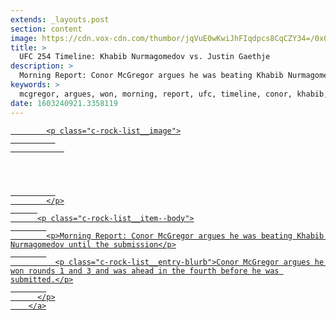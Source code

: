 ```yaml
--- 
extends: _layouts.post 
section: content 
image: https://cdn.vox-cdn.com/thumbor/jqVuE0wKwiJhFIqdpcs8CqCZY34=/0x0:1920x1005/fit-in/1200x630/cdn.vox-cdn.com/uploads/chorus_asset/file/21974664/KhabibGaethjeTimeline.jpg 
title: > 
  UFC 254 Timeline: Khabib Nurmagomedov vs. Justin Gaethje 
description: > 
  Morning Report: Conor McGregor argues he was beating Khabib Nurmagomedov until the submission Conor McGregor argues he won rounds 1 and 3 and was ahead in the fourth before he was submitted. 
keywords: > 
  mcgregor, argues, won, morning, report, ufc, timeline, conor, khabib, justin, submitted, nurmagomedov, rounds, 254, vs, gaethje, submission 
date: 1603240921.3358119 
--- 
```

<a href="https://www.mmafighting.com/2020/10/20/21524179/morning-report-conor-mcgregor-argues-he-was-beating-khabib-nurmagomedov-until-the-submission" class="c-rock-list__link">
          
            <p class="c-rock-list__image">
              
                
   
   


              
            </p>
          
          <p class="c-rock-list__item--body">
            
            <p>Morning Report: Conor McGregor argues he was beating Khabib Nurmagomedov until the submission</p>
            
              <p class="c-rock-list__entry-blurb">Conor McGregor argues he won rounds 1 and 3 and was ahead in the fourth before he was submitted.</p>
            
          </p>
        </a>
